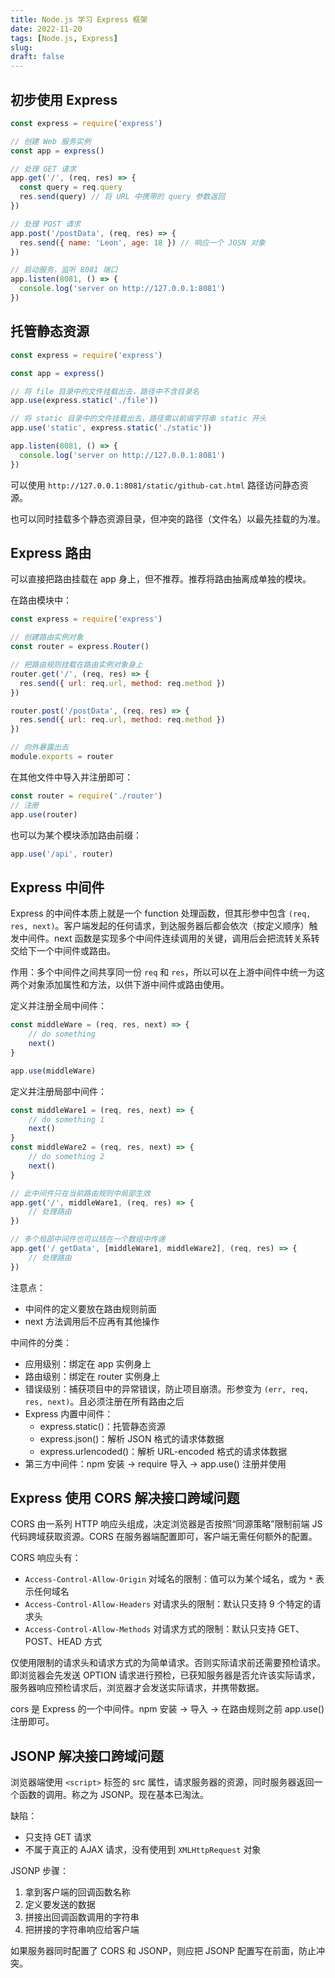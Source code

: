 ```yaml
---
title: Node.js 学习 Express 框架
date: 2022-11-20
tags: [Node.js, Express]
slug: 
draft: false
---
```


## 初步使用 Express

```js
const express = require('express')

// 创建 Web 服务实例
const app = express()

// 处理 GET 请求
app.get('/', (req, res) => {
  const query = req.query
  res.send(query) // 将 URL 中携带的 query 参数返回
})

// 处理 POST 请求
app.post('/postData', (req, res) => {
  res.send({ name: 'Leon', age: 18 }) // 响应一个 JOSN 对象
})

// 启动服务，监听 8081 端口
app.listen(8081, () => {
  console.log('server on http://127.0.0.1:8081')
})
```

## 托管静态资源

```js
const express = require('express')

const app = express()

// 将 file 目录中的文件挂载出去，路径中不含目录名
app.use(express.static('./file'))

// 将 static 目录中的文件挂载出去，路径需以前缀字符串 static 开头
app.use('static', express.static('./static'))

app.listen(8081, () => {
  console.log('server on http://127.0.0.1:8081')
})
```

可以使用 `http://127.0.0.1:8081/static/github-cat.html` 路径访问静态资源。

也可以同时挂载多个静态资源目录，但冲突的路径（文件名）以最先挂载的为准。

## Express 路由

可以直接把路由挂载在 app 身上，但不推荐。推荐将路由抽离成单独的模块。

在路由模块中：

```js
const express = require('express')

// 创建路由实例对象
const router = express.Router()

// 把路由规则挂载在路由实例对象身上
router.get('/', (req, res) => {
  res.send({ url: req.url, method: req.method })
})

router.post('/postData', (req, res) => {
  res.send({ url: req.url, method: req.method })
})

// 向外暴露出去
module.exports = router
```

在其他文件中导入并注册即可：

```js
const router = require('./router')
// 注册
app.use(router)
```

也可以为某个模块添加路由前缀：

```js
app.use('/api', router)
```

## Express 中间件

Express 的中间件本质上就是一个 function 处理函数，但其形参中包含 `(req, res, next)`。客户端发起的任何请求，到达服务器后都会依次（按定义顺序）触发中间件。next 函数是实现多个中间件连续调用的关键，调用后会把流转关系转交给下一个中间件或路由。

作用：多个中间件之间共享同一份 `req` 和 `res`，所以可以在上游中间件中统一为这两个对象添加属性和方法，以供下游中间件或路由使用。

定义并注册全局中间件：

```js
const middleWare = (req, res, next) => {
    // do something
    next()
}

app.use(middleWare)
```

定义并注册局部中间件：

```js
const middleWare1 = (req, res, next) => {
    // do something 1
    next()
}
const middleWare2 = (req, res, next) => {
    // do something 2
    next()
}

// 此中间件只在当前路由规则中局部生效
app.get('/', middleWare1, (req, res) => {
    // 处理路由
})

// 多个局部中间件也可以括在一个数组中传递
app.get('/ getData', [middleWare1, middleWare2], (req, res) => {
    // 处理路由
})
```

注意点：

- 中间件的定义要放在路由规则前面
- next 方法调用后不应再有其他操作

中间件的分类：

- 应用级别：绑定在 app 实例身上
- 路由级别：绑定在 router 实例身上
- 错误级别：捕获项目中的异常错误，防止项目崩溃。形参变为 `(err, req, res, next)`。且必须注册在所有路由之后
- Express 内置中间件：
    - express.static()：托管静态资源
    - express.json()：解析 JSON 格式的请求体数据
    - express.urlencoded()：解析 URL-encoded 格式的请求体数据
- 第三方中间件：npm 安装 -> require 导入 -> app.use() 注册并使用

## Express 使用 CORS 解决接口跨域问题

CORS 由一系列 HTTP 响应头组成，决定浏览器是否按照“同源策略”限制前端 JS 代码跨域获取资源。CORS 在服务器端配置即可，客户端无需任何额外的配置。

CORS 响应头有：

- `Access-Control-Allow-Origin` 对域名的限制：值可以为某个域名，或为 `*` 表示任何域名
- `Access-Control-Allow-Headers` 对请求头的限制：默认只支持 9 个特定的请求头
- `Access-Control-Allow-Methods` 对请求方式的限制：默认只支持 GET、POST、HEAD 方式

仅使用限制的请求头和请求方式的为简单请求。否则实际请求前还需要预检请求。即浏览器会先发送 OPTION 请求进行预检，已获知服务器是否允许该实际请求，服务器响应预检请求后，浏览器才会发送实际请求，并携带数据。

cors 是 Express 的一个中间件。npm 安装 -> 导入 -> 在路由规则之前 app.use() 注册即可。

## JSONP 解决接口跨域问题

浏览器端使用 `<script>` 标签的 src 属性，请求服务器的资源，同时服务器返回一个函数的调用。称之为 JSONP。现在基本已淘汰。

缺陷：

- 只支持 GET 请求
- 不属于真正的 AJAX 请求，没有使用到 `XMLHttpRequest` 对象

JSONP 步骤：

1. 拿到客户端的回调函数名称
2. 定义要发送的数据
3. 拼接出回调函数调用的字符串
4. 把拼接的字符串响应给客户端

如果服务器同时配置了 CORS 和 JSONP，则应把 JSONP 配置写在前面，防止冲突。

